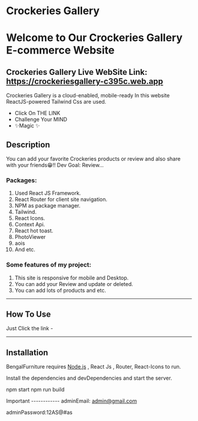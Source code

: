 # Crockeries Gallery

# Welcome to Our Crockeries Gallery E-commerce Website

## Crockeries Gallery Live WebSite Link: https://crockeriesgallery-c395c.web.app

Crockeries Gallery is a cloud-enabled, mobile-ready
In this website ReactJS-powered Tailwind Css are used.

- Click On THE LINK
- Challenge Your MIND
- ✨Magic ✨

## Description

You can add your favorite Crockeries products or review and also share with your friends😁!!
Dev Goal: Review...

### Packages:

1. Used React JS Framework.
2. React Router for client site navigation.
3. NPM as package manager.
4. Tailwind.
5. React Icons.
6. Context Api.
7. React hot toast.
8. PhotoViewer
9. aois
10. And etc.

### Some features of my project:

1. This site is responsive for mobile and Desktop.
2. You can add your Review and update or deleted.
3. You can add lots of products and etc.

---

## How To Use

Just Click the link -

---

## Installation

BengalFurniture requires [Node.js](https://nodejs.org/) , React Js , Router, React-Icons to run.

Install the dependencies and devDependencies and start the server.

npm start
npm run build

Important ------------
adminEmail: admin@gmail.com

adminPassword:12AS@#as
